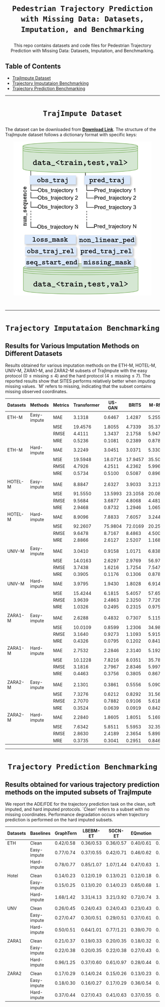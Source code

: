 # <p align=center>`Pedestrian Trajectory Prediction with Missing Data: Datasets, Imputation, and Benchmarking`<br>
<p align=center> This repo contains datasets and code files for Pedestrian Trajectory Prediction with Missing Data: Datasets, Imputation, and Benchmarking.<br>


## Table of Contents

- [TrajImpute Dataset](#TrajImpute-Dataset)
- [Trajectory Imputataion Benchmarking](#Language-Guided-Network)
- [Trajectory Prediction Benchmarking](#Language-Guided-Network)

***

  # <p align=center> `TrajImpute Dataset`<br>
  The dataset can be downloaded from [**Download Link**](https://drive.google.com/drive/folders/). The structure of the TrajImpute dataset follows a dictionary format with specific keys:

<p align="center">
<img src="/TrajImpute.png" width="450" height="500"/>
<p><br>

***
  # <p align=center> `Trajectory Imputataion Benchmarking` <br>

  ## Results for Various Imputation Methods on Different Datasets

Results obtained for various imputation methods on the ETH-M, HOTEL-M, UNIV-M, ZARA1-M, and ZARA2-M subsets of TrajImpute with the easy protocol ($0 \leq \text{missing} \leq 4$) and the hard protocol ($4 \leq \text{missing} \leq 7$). The reported results show that SITES performs relatively better when imputing missing values. `M' refers to missing, indicating that the subset contains missing observed coordinates.

| Datasets | Methods         | Metrics | Transformer | US-GAN | BRITS  | M-RNN  | TimesNet | SAITS  |
|----------|-----------------|---------|-------------|--------|--------|--------|----------|--------|
| ETH-M    | Easy-impute     | MAE     | 3.1318      | 0.6467 | 1.4287 | 5.2558 | 1.1353   | 0.5031 |
|          |                 | MSE     | 19.4576     | 1.8055 | 4.7339 | 35.3738| 4.9441   | 0.9909 |
|          |                 | RMSE    | 4.4111      | 1.3437 | 2.1758 | 5.9476 | 2.2235   | 0.9954 |
|          |                 | MRE     | 0.5236      | 0.1081 | 0.2389 | 0.8787 | 0.1898   | 0.0841 |
|  ETH-M  | Hard-impute     | MAE     | 3.2249      | 3.0451 | 3.0371 | 5.3309 | 1.3656   | 0.9965 |
|          |                 | MSE     | 19.5948     | 18.0716| 17.9457| 35.5047| 4.9937   | 2.5934 |
|          |                 | RMSE    | 4.7926      | 4.2511 | 4.2362 | 5.9965 | 2.5054   | 1.6104 |
|          |                 | MRE     | 0.5734      | 0.5100 | 0.5087 | 0.8962 | 0.2287   | 0.1669 |
|          |                 |       |        |   |  |   |     |   |
| HOTEL-M  | Easy-impute     | MAE     | 8.8847      | 2.6327 | 3.9033 | 3.2133 | 7.4037   | 2.1930 |
|          |                 | MSE     | 91.5550     | 13.5993| 23.1058| 20.0857| 124.5438 | 8.7460 |
|          |                 | RMSE    | 9.5684      | 3.6877 | 4.8068 | 4.4817 | 11.1599  | 2.9574 |
|          |                 | MRE     | 2.9468      | 0.8732 | 1.2946 | 1.0658 | 2.4556   | 0.7274 |
| HOTEL-M   | Hard-impute     | MAE     | 8.9096      | 7.8833 | 7.6057 | 3.2443 | 7.9484   | 2.6050 |
|          |                 | MSE     | 92.2607     | 75.9804| 72.0169| 20.2543| 106.7010 | 16.0168|
|          |                 | RMSE    | 9.6478      | 8.7167 | 8.4863 | 4.5005 | 11.3296  | 4.0021 |
|          |                 | MRE     | 2.8866      | 2.6127 | 2.5207 | 1.1686 | 2.6343   | 0.8634 |
|          |                 |       |        |   |  |   |     |   |
| UNIV-M   | Easy-impute     | MAE     | 3.0410      | 0.9158 | 1.0171 | 6.8380 | 0.6713   | 0.1939 |
|          |                 | MSE     | 14.0163     | 2.6297 | 2.9769 | 56.9715| 0.7631   | 0.0697 |
|          |                 | RMSE    | 3.7438      | 1.6216 | 1.7254 | 7.5479 | 0.8736   | 0.2639 |
|          |                 | MRE     | 0.3905      | 0.1176 | 0.1306 | 0.8780 | 0.0862   | 0.0249 |
| UNIV-M    | Hard-impute     | MAE     | 3.9795      | 1.9430 | 1.8028 | 6.9148 | 0.9421   | 0.6158 |
|          |                 | MSE     | 15.4244     | 6.1815 | 5.4057 | 57.6533| 1.5827   | 0.6003 |
|          |                 | RMSE    | 3.9639      | 2.4863 | 2.3250 | 7.7268 | 1.2581   | 0.7748 |
|          |                 | MRE     | 1.0326      | 0.2495 | 0.2315 | 0.9751 | 0.1210   | 0.0791 |
|          |                 |       |        |   |  |   |     |   |
| ZARA1-M  | Easy-impute     | MAE     | 2.6288      | 0.4832 | 0.7307 | 5.1152 | 0.3125   | 0.2054 |
|          |                 | MSE     | 10.0109     | 0.8599 | 1.2306 | 34.9869| 0.1768   | 0.0775 |
|          |                 | RMSE    | 3.1640      | 0.9273 | 1.1093 | 5.9150 | 0.4204   | 0.2784 |
|          |                 | MRE     | 0.4326      | 0.0795 | 0.1202 | 0.8417 | 0.0514   | 0.0338 |
|ZARA1-M   | Hard-impute     | MAE     | 2.7532      | 2.2846 | 2.3140 | 5.1921 | 0.5699   | 0.6277 |
|          |                 | MSE     | 10.1228     | 7.8216 | 8.0351 | 35.7821| 0.6327   | 0.8287 |
|          |                 | RMSE    | 3.1816      | 2.7967 | 2.8346 | 5.9976 | 0.7955   | 0.9103 |
|          |                 | MRE     | 0.4463      | 0.3756 | 0.3805 | 0.8673 | 0.0937   | 0.1032 |
|          |                 |       |        |   |  |   |     |   |
| ZARA2-M  | Easy-impute     | MAE     | 2.1301      | 0.3861 | 0.5556 | 5.0905 | 0.2409   | 0.1314 |
|          |                 | MSE     | 7.3276      | 0.6212 | 0.8292 | 31.5674| 0.1329   | 0.0385 |
|          |                 | RMSE    | 2.7070      | 0.7882 | 0.9106 | 5.6185 | 0.3645   | 0.1963 |
|          |                 | MRE     | 0.3524      | 0.0639 | 0.0919 | 0.8422 | 0.0399   | 0.0217 |
| ZARA2-M   | Hard-impute     | MAE     | 2.2840      | 1.8605 | 1.8051 | 5.1698 | 0.5031   | 0.3632 |
|          |                 | MSE     | 7.6342      | 5.8511 | 5.5953 | 32.3531| 0.6525   | 0.4313 |
|          |                 | RMSE    | 2.8630      | 2.4189 | 2.3654 | 5.8994 | 0.8077   | 0.6567 |
|          |                 | MRE     | 0.3735      | 0.3041 | 0.2951 | 0.8465 | 0.0823   | 0.0593 |


***

# <p align=center> `Trajectory Prediction Benchmarking` <br>

  ## Results obtained for various trajectory prediction methods on the imputed subsets of TrajImpute

We report the ADE/FDE for the trajectory prediction task on the clean, soft imputed, and hard imputed protocols. `Clean' refers to a subset with no missing coordinates. Performance degradation occurs when trajectory prediction is performed on the hard imputed subsets.

| Datasets | Baselines       | GraphTern | LBEBM-ET  | SGCN-ET  | EQmotion  | TUTR     | GPGraph   |
|----------|-----------------|-----------|-----------|----------|-----------|----------|-----------|
| ETH      | Clean           | 0.42/0.58 | 0.36/0.53 | 0.36/0.57| 0.40/0.61 | 0.40/0.61| 0.43/0.63 |
|          | Easy-impute     | 0.77/0.74 | 0.37/0.55 | 0.42/0.71| 0.46/0.62 | 0.54/0.73| 0.45/0.75 |
|          | Hard-impute     | 0.78/0.77 | 0.85/1.07 | 1.07/1.44| 0.47/0.63 | 1.12/1.53| 0.92/0.93 |
|          |                 |           |           |          |           |          |            |
| Hotel    | Clean           | 0.14/0.23 | 0.12/0.19 | 0.13/0.21| 0.12/0.18 | 0.11/0.18| 0.18/0.30 |
|          | Easy-impute     | 0.15/0.25 | 0.13/0.20 | 0.14/0.23| 0.65/0.68 | 1.31/1.66| 0.19/0.31 |
|          | Hard-impute     | 1.68/1.42 | 3.31/4.13 | 3.21/3.92| 0.72/0.74 | 3.36/3.95| 1.89/1.70 |
|          |                 |           |           |          |           |          |            |
| UNV      | Clean           | 0.26/0.45 | 0.24/0.43 | 0.24/0.43| 0.23/0.43 | 0.23/0.42| 0.24/0.42 |
|          | Easy-impute     | 0.27/0.47 | 0.30/0.51 | 0.29/0.51| 0.37/0.61 | 0.31/0.49| 0.25/0.44 |
|          | Hard-impute     | 0.50/0.51 | 0.64/1.01 | 0.77/1.21| 0.39/0.70 | 0.59/0.85| 0.53/0.50 |
|          |                 |           |           |          |           |          |            |
| ZARA1    | Clean           | 0.21/0.37 | 0.19/0.33 | 0.20/0.35| 0.18/0.32 | 0.18/0.34| 0.17/0.31 |
|          | Easy-impute     | 0.22/0.38 | 0.20/0.35 | 0.22/0.38| 0.27/0.43 | 0.24/0.41| 0.18/0.32 |
|          | Hard-impute     | 0.96/1.25 | 0.37/0.60 | 0.61/0.97| 0.28/0.44 | 0.50/0.77| 0.58/0.45 |
|          |                 |           |           |          |           |          |            |
| ZARA2    | Clean           | 0.17/0.29 | 0.14/0.24 | 0.15/0.26| 0.13/0.23 | 0.13/0.25| 0.15/0.29 |
|          | Easy-impute     | 0.18/0.30 | 0.16/0.27 | 0.17/0.29| 0.36/0.54 | 0.25/0.37| 0.29/0.30 |
|          | Hard-impute     | 0.37/0.44 | 0.27/0.43 | 0.41/0.63| 0.37/0.55 | 0.33/0.50| 0.36/0.34 |

